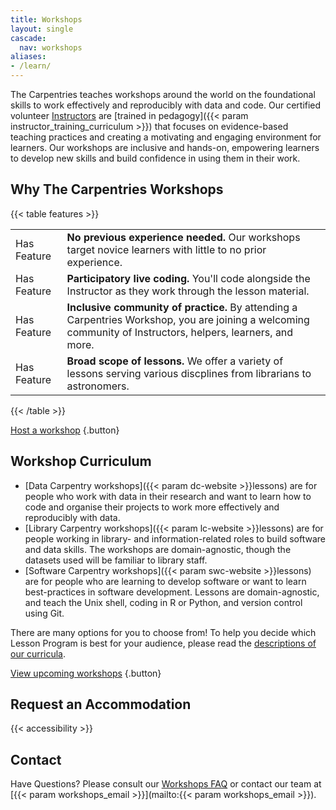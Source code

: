 ```yaml
---
title: Workshops
layout: single
cascade:
  nav: workshops
aliases:
- /learn/
---
```


The Carpentries teaches workshops around the world on the foundational skills to work effectively and reproducibly with data and code. Our certified volunteer [Instructors](/community/instructors/) are [trained in pedagogy]({{< param instructor_training_curriculum >}}) that focuses on evidence-based teaching practices and creating a motivating and engaging environment for learners. Our workshops are inclusive and hands-on, empowering learners to develop new skills and build confidence in using them in their work.

## Why The Carpentries Workshops

{{< table features >}}
<table>
    <tr>
        <td>Has Feature</td>
        <td><b>No previous experience needed.</b> Our workshops target novice learners with little to no prior experience.</td>
    </tr>
    <tr>
        <td>Has Feature</td>
        <td><b>Participatory live coding.</b> You'll code alongside the Instructor as they work through the lesson material.</td>
    </tr>
    <tr>
        <td>Has Feature</td>
        <td><b>Inclusive community of practice.</b> By attending a Carpentries Workshop, you are joining a welcoming community of Instructors, helpers, learners, and more.</td>
    </tr>
    <tr>
        <td>Has Feature</td>
        <td><b>Broad scope of lessons. </b>  We offer a variety of lessons serving various discplines from librarians to astronomers.</td>
    </tr>    

</table>
{{< /table >}}

[Host a workshop](/workshops/host-workshop/)
{.button}

## Workshop Curriculum

* [Data Carpentry workshops]({{< param dc-website >}}lessons) are for people who work with data in their research and want to learn how to code and organise their projects to work more effectively and reproducibly with data. 
* [Library Carpentry workshops]({{< param lc-website >}}lessons) are for people working in library- and information-related roles to build software and data skills. The workshops are domain-agnostic, though the datasets used will be familiar to library staff. 
* [Software Carpentry workshops]({{< param swc-website >}}lessons) are for people who are learning to develop software or want to learn best-practices in software development. Lessons are domain-agnostic, and teach the Unix shell, coding in R or Python, and version control using Git. 

There are many options for you to choose from! To help you decide which Lesson Program is best for your audience, please read the [descriptions of our curricula](/lessons/curriculum-summary/).

[View upcoming workshops](/workshops/upcoming-workshops)
{.button}

## Request an Accommodation 

{{< accessibility >}}

## Contact 

Have Questions? Please consult our [Workshops FAQ](/workshops/workshops-faq) or contact our team at [{{< param workshops_email >}}](mailto:{{< param workshops_email >}}).
